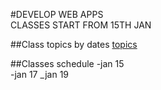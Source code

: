 #DEVELOP WEB APPS   
 CLASSES START FROM 15TH JAN
 
 ##Class topics by dates
 [topics](https://nwmissouri.instructure.com/courses/28815)
 
 ##Classes schedule 
 -jan 15  
 -jan 17
 _jan 19
 
